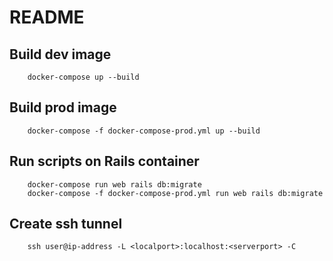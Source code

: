 # README

## Build dev image
```
    docker-compose up --build
``` 

## Build prod image
```
    docker-compose -f docker-compose-prod.yml up --build
``` 

## Run scripts on Rails container
```
    docker-compose run web rails db:migrate 
    docker-compose -f docker-compose-prod.yml run web rails db:migrate
```


## Create ssh tunnel
```
    ssh user@ip-address -L <localport>:localhost:<serverport> -C
``` 